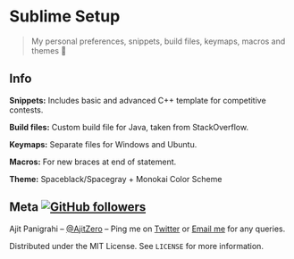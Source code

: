 # Sublime Setup

> My personal preferences, snippets, build files, keymaps, macros and themes :checkered_flag:

## Info

**Snippets:** Includes basic and advanced C++ template for competitive contests.

**Build files:** Custom build file for Java, taken from StackOverflow.

**Keymaps:** Separate files for Windows and Ubuntu.

**Macros:** For new braces at end of statement.

**Theme:** Spaceblack/Spacegray + Monokai Color Scheme

## Meta [![GitHub followers](https://img.shields.io/github/followers/AjitZero.svg?style=social&label=Follow&maxAge=2592000)](https://github.com/AjitZero?tab=followers)

Ajit Panigrahi – [@AjitZero](https://github.com/AjitZero) – Ping me on [Twitter](https://twitter.com/AjitZero) or [Email me](mailto:ajitzero@gmail.com) for any queries.

Distributed under the MIT License. See `LICENSE` for more information.
